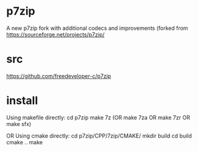 # p7zip
A new p7zip fork with additional codecs and improvements (forked from https://sourceforge.net/projects/p7zip/

# src
https://github.com/freedeveloper-c/p7zip

# install
Using makefile directly:
   cd p7zip
   make 7z (OR make 7za OR make 7zr OR make sfx)

OR Using cmake directly:
   cd p7zip/CPP/7zip/CMAKE/
   mkdir build
   cd build
   cmake ..
   make 
